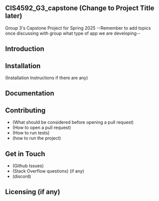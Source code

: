 ## CIS4592_G3_capstone (Change to Project Title later)
Group 3's Capstone Project for Spring 2025
--Remember to add topics once discussing with group what type of app we are developing--

## Introduction


## Installation
(Installation Instructions if there are any)

## Documentation


## Contributing
  - (What should be considered before opening a pull request)
  - (How to open a pull request)
  - (How to run tests)
  - (how to run the project)

## Get in Touch
  - (Github Issues)
  - (Stack Overflow questions) (if any)
  - (discord)

## Licensing (if any)
